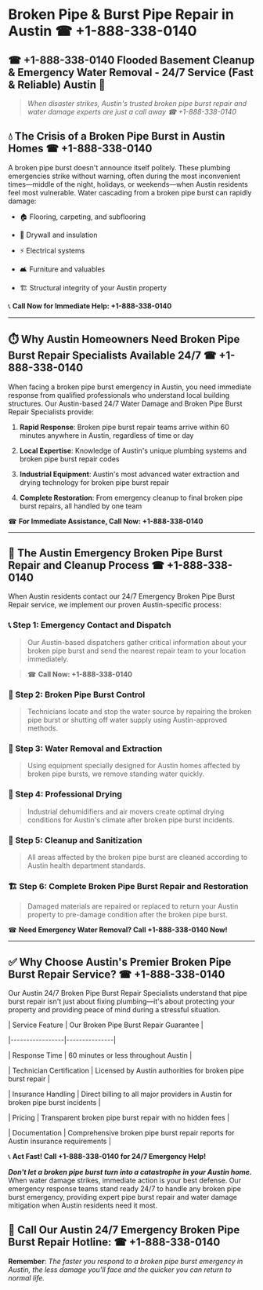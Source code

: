 # Broken Pipe & Burst Pipe Repair in Austin ☎ +1-888-338-0140  
## ☎ +1-888-338-0140 Flooded Basement Cleanup & Emergency Water Removal - 24/7 Service (Fast & Reliable) Austin 🚨  

> *When disaster strikes, Austin's trusted broken pipe burst repair and water damage experts are just a call away ☎ +1-888-338-0140*  

## 💧 The Crisis of a Broken Pipe Burst in Austin Homes ☎ +1-888-338-0140  

A broken pipe burst doesn't announce itself politely. These plumbing emergencies strike without warning, often during the most inconvenient times—middle of the night, holidays, or weekends—when Austin residents feel most vulnerable. Water cascading from a broken pipe burst can rapidly damage:  

* 🏠 Flooring, carpeting, and subflooring  
* 🧱 Drywall and insulation  
* ⚡ Electrical systems  
* 🛋️ Furniture and valuables  
* 🏗️ Structural integrity of your Austin property  

📞 **Call Now for Immediate Help: +1-888-338-0140**  

---  

## ⏱️ Why Austin Homeowners Need Broken Pipe Burst Repair Specialists Available 24/7 ☎ +1-888-338-0140  

When facing a broken pipe burst emergency in Austin, you need immediate response from qualified professionals who understand local building structures. Our Austin-based 24/7 Water Damage and Broken Pipe Burst Repair Specialists provide:  

1. **Rapid Response**: Broken pipe burst repair teams arrive within 60 minutes anywhere in Austin, regardless of time or day  
2. **Local Expertise**: Knowledge of Austin's unique plumbing systems and broken pipe burst repair codes  
3. **Industrial Equipment**: Austin's most advanced water extraction and drying technology for broken pipe burst repair  
4. **Complete Restoration**: From emergency cleanup to final broken pipe burst repairs, all handled by one team  

☎ **For Immediate Assistance, Call Now: +1-888-338-0140**  

---  

## 🔧 The Austin Emergency Broken Pipe Burst Repair and Cleanup Process ☎ +1-888-338-0140  

When Austin residents contact our 24/7 Emergency Broken Pipe Burst Repair service, we implement our proven Austin-specific process:  

### 📞 Step 1: Emergency Contact and Dispatch  
> Our Austin-based dispatchers gather critical information about your broken pipe burst and send the nearest repair team to your location immediately.  
> ☎ **Call Now: +1-888-338-0140**  

### 🚿 Step 2: Broken Pipe Burst Control  
> Technicians locate and stop the water source by repairing the broken pipe burst or shutting off water supply using Austin-approved methods.  

### 🌊 Step 3: Water Removal and Extraction  
> Using equipment specially designed for Austin homes affected by broken pipe bursts, we remove standing water quickly.  

### 💨 Step 4: Professional Drying  
> Industrial dehumidifiers and air movers create optimal drying conditions for Austin's climate after broken pipe burst incidents.  

### 🧼 Step 5: Cleanup and Sanitization  
> All areas affected by the broken pipe burst are cleaned according to Austin health department standards.  

### 🏗️ Step 6: Complete Broken Pipe Burst Repair and Restoration  
> Damaged materials are repaired or replaced to return your Austin property to pre-damage condition after the broken pipe burst.  

☎ **Need Emergency Water Removal? Call +1-888-338-0140 Now!**  

---  

## ✅ Why Choose Austin's Premier Broken Pipe Burst Repair Service? ☎ +1-888-338-0140  

Our Austin 24/7 Broken Pipe Burst Repair Specialists understand that pipe burst repair isn't just about fixing plumbing—it's about protecting your property and providing peace of mind during a stressful situation.  

| Service Feature | Our Broken Pipe Burst Repair Guarantee |  
|-----------------|---------------|  
| Response Time | 60 minutes or less throughout Austin |  
| Technician Certification | Licensed by Austin authorities for broken pipe burst repair |  
| Insurance Handling | Direct billing to all major providers in Austin for broken pipe burst incidents |  
| Pricing | Transparent broken pipe burst repair with no hidden fees |  
| Documentation | Comprehensive broken pipe burst repair reports for Austin insurance requirements |  

📞 **Act Fast! Call +1-888-338-0140 for 24/7 Emergency Help!**  

***Don't let a broken pipe burst turn into a catastrophe in your Austin home.*** When water damage strikes, immediate action is your best defense. Our emergency response teams stand ready 24/7 to handle any broken pipe burst emergency, providing expert pipe burst repair and water damage mitigation when Austin residents need it most.  

## 📱 Call Our Austin 24/7 Emergency Broken Pipe Burst Repair Hotline: ☎ +1-888-338-0140  

**Remember**: *The faster you respond to a broken pipe burst emergency in Austin, the less damage you'll face and the quicker you can return to normal life.*